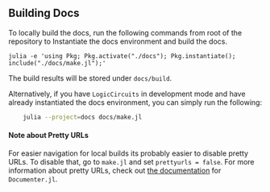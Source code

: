 ## Building Docs

To locally build the docs, run the following commands from root of the repository to Instantiate the docs environment and build the docs.

```
julia -e 'using Pkg; Pkg.activate("./docs"); Pkg.instantiate(); include("./docs/make.jl");'
```

The build results will be stored under `docs/build`.


Alternatively, if you have `LogicCircuits` in development mode and have already instantiated the docs environment, you can simply run the following:

```bash
    julia --project=docs docs/make.jl
```
    

#### Note about Pretty URLs
For easier navigation for local builds its probably easier to disable pretty URLs. To disable that, go to `make.jl` and set `prettyurls = false`. For more information about pretty URLs, check out  [the documentation](https://juliadocs.github.io/Documenter.jl/stable/man/guide/) for `Documenter.jl`.